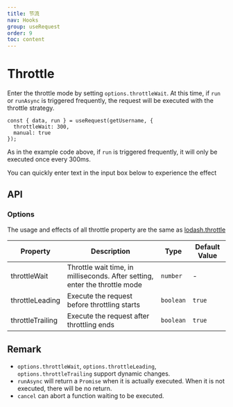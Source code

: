 ```yaml
---
title: 节流
nav: Hooks
group: useRequest
order: 9
toc: content
---
```


# Throttle

Enter the throttle mode by setting `options.throttleWait`. At this time, if `run` or `runAsync` is triggered frequently, the request will be executed with the throttle strategy.

```tsx | pure
const { data, run } = useRequest(getUsername, {
  throttleWait: 300,
  manual: true
});
```

As in the example code above, if `run` is triggered frequently, it will only be executed once every 300ms.

You can quickly enter text in the input box below to experience the effect

<code src="./demo/throttle.tsx"></code>

## API

### Options

The usage and effects of all throttle property are the same as [lodash.throttle](https://lodash.com/docs/4.17.15#throttle)

| Property         | Description                                                                 | Type      | Default Value |
| ---------------- | --------------------------------------------------------------------------- | --------- | ------------- |
| throttleWait     | Throttle wait time, in milliseconds. After setting, enter the throttle mode | `number`  | -             |
| throttleLeading  | Execute the request before throttling starts                                | `boolean` | `true`        |
| throttleTrailing | Execute the request after throttling ends                                   | `boolean` | `true`        |

## Remark

- `options.throttleWait`, `options.throttleLeading`, `options.throttleTrailing` support dynamic changes.
- `runAsync` will return a `Promise` when it is actually executed. When it is not executed, there will be no return.
- `cancel` can abort a function waiting to be executed.
